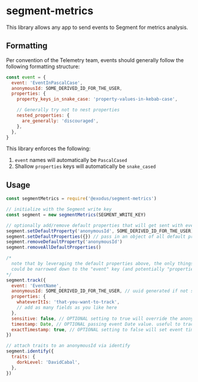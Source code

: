 # segment-metrics

This library allows any app to send events to Segment for metrics analysis.

## Formatting

Per convention of the Telemetry team, events should generally follow the following formatting structure:

```js
const event = {
  event: 'EventInPascalCase',
  anonymousId: SOME_DERIVED_ID_FOR_THE_USER,
  properties: {
    property_keys_in_snake_case: 'property-values-in-kebab-case',

    // Generally try not to nest properties
    nested_properties: {
      are_generally: 'discouraged',
    },
  },
}
```

This library enforces the following:

1. `event` names will automatically be `PascalCased`
2. Shallow `properties` keys will automatically be `snake_cased`

## Usage

```js
const segmentMetrics = require('@exodus/segment-metrics')

// initialize with the Segment write key
const segment = new segmentMetrics(SEGMENT_WRITE_KEY)

// optionally add/remove default properties that will get sent with every event
segment.setDefaultProperty('anonymousId', SOME_DERIVED_ID_FOR_THE_USER)
segment.setDefaultProperties({}) // pass in an object of all default properties to set
segment.removeDefaultProperty('anonymousId')
segment.removeAllDefaultProperties()

/*
  note that by leveraging the default properties above, the only things actually needed below
  could be narrowed down to the "event" key (and potentially "properties" key if you're sending extra metadata)
*/
segment.track({
  event: 'EventName',
  anonymousId: SOME_DERIVED_ID_FOR_THE_USER, // uuid generated if not specified
  properties: {
    whateverItIs: 'that-you-want-to-track',
    // add as many fields as you like here
  },
  sensitive: false, // OPTIONAL setting to true will override the anonymousId with a random uuid for each event sent
  timestamp: Date, // OPTIONAL passing event Date value. useful to track events retroactively
  exactTimestamp: true, // OPTIONAL setting to false will set event timestamp to beginning of the day
})

// attach traits to an anonymousId via identify
segment.identify({
  traits: {
    dorkLevel: 'DavidCabal',
  },
})
```
